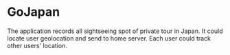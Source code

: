 # GoJapan
The application records all sightseeing spot of private tour in Japan. It could locate user geolocation and send to home server. Each user 
could track other users' location.
